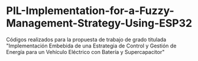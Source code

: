 # PIL-Implementation-for-a-Fuzzy-Management-Strategy-Using-ESP32
Códigos realizados para la propuesta de trabajo de grado titulada "Implementación Embebida de una Estrategia de Control y Gestión de Energía para un Vehículo Eléctrico con Batería y Supercapacitor"
